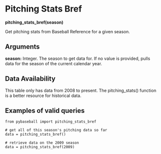 # Pitching Stats Bref

__pitching_stats_bref(season)__

Get pitching stats from Baseball Reference for a given season. 

## Arguments
__season:__ Integer. The season to get data for. If no value is provided, pulls data for the season of the current calendar year. 

## Data Availability
This table only has data from 2008 to present. The pitching_stats() function is a better resource for historical data. 

## Examples of valid queries

~~~~
from pybaseball import pitching_stats_bref

# get all of this season's pitching data so far
data = pitching_stats_bref()

# retrieve data on the 2009 season
data = pitching_stats_bref(2009)
~~~~

